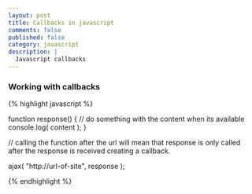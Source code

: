 ```yaml
---
layout: post
title: Callbacks in javascript
comments: false
published: false
category: javascript
description: |
  Javascript callbacks
---
```


### Working with callbacks

{% highlight javascript %}

  function response() {
      // do something with the content when its available
      console.log( content );
  }

  // calling the function after the url will mean that response is only called after the response is received creating a callback.

  ajax( "http://url-of-site", response );

{% endhighlight %}
